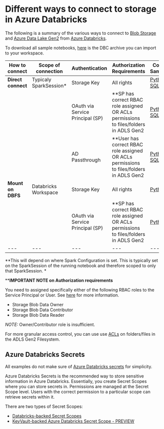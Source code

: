 # Different ways to connect to storage in Azure Databricks

The following is a summary of the various ways to connect to [Blob Storage](https://docs.microsoft.com/en-us/azure/storage/blobs/storage-blobs-overview) and [Azure Data Lake Gen2](https://docs.microsoft.com/en-us/azure/storage/blobs/data-lake-storage-introduction) from [Azure Databricks](https://docs.azuredatabricks.net/index.html).

To download all sample notebooks, [here](notebooks/connect_storage.dbc) is the DBC archive you can import to your workspace. 

|How to connect|Scope of connection|Authentication|Authorization Requirements|Code Sample|Docs/Supported Storage|
|---|---|---|---|---|---|
|**Direct connect**|Typicaly SparkSession*|Storage Key|All rights|[Python](notebooks/directconnect_storagekey_py.py), [SQL](notebooks/directconnect_storagekey_sql.sql)|[Blob](https://docs.azuredatabricks.net/spark/latest/data-sources/azure/azure-storage.html#access-azure-blob-storage-directly)|
|   |   |OAuth via Service Principal (SP)|**SP has correct RBAC role assigned OR ACLs permissions to files/folders in ADLS Gen2| [Python](notebooks/directconnect_oauthsp_py.py), [SQL](notebooks/directconnect_oauthsp_sql.sql) | [ADLS Gen2](https://docs.azuredatabricks.net/spark/latest/data-sources/azure/azure-datalake-gen2.html#access-an-adls-account-directly-with-oauth-2-0-using-the-service-principal)|
|   |   |AD Passthrough|**User has correct RBAC role assigned OR ACLs permissions to files/folders in ADLS Gen2|[Python](notebooks/directconnect_adpassthrough_py.py), [SQL](notebooks/directconnect_adpassthrough_sql.sql)| [ADLS Gen2](https://docs.azuredatabricks.net/spark/latest/data-sources/azure/azure-datalake-gen2.html#access-adls-automatically-with-your-aad-credentials)|
|**Mount on DBFS**|Databricks Workspace|Storage Key|All rights|[Python](notebooks/mount_storagekey_py.py)|[Blob](https://docs.azuredatabricks.net/spark/latest/data-sources/azure/azure-storage.html#mount-azure-blob-storage-containers-with-dbfs), [ADLS Gen2](https://docs.azuredatabricks.net/spark/latest/data-sources/azure/azure-datalake-gen2.html#access-an-adls-account-directly-using-the-storage-account-access-key)|
|   |   |OAuth via Service Principal (SP)|**SP has correct RBAC role assigned OR ACLs permissions to files/folders in ADLS Gen2|[Python](notebooks/mount_oauthsp_py.py)| [ADLS Gen2](https://docs.azuredatabricks.net/spark/latest/data-sources/azure/azure-datalake-gen2.html#mount-an-adls-filesystem-to-dbfs-using-a-service-principal-and-oauth-2-0)|
|---|---|---|---|---|---|

**This will depend on where Spark Configuration is set. This is typically set on the SparkSession of the running notebook and therefore scoped to only that SparkSession. *

****IMPORTANT NOTE on Authorization requirements** 

You need to assigned specifically either of the following RBAC roles to the Service Principal or User. See [here](https://docs.microsoft.com/en-us/azure/storage/common/storage-auth-aad-rbac-portal) for more information. 
- Storage Blob Data Owner
- Storage Blob Data Contributor
- Storage Blob Data Reader

*NOTE:* Owner/Contributor role is insufficient.

For more granular access control, you can use use [ACLs](https://docs.microsoft.com/en-us/azure/storage/blobs/data-lake-storage-access-control#access-control-lists-on-files-and-directories) on folders/files in the ADLS Gen2 Filesystem.

## Azure Databricks Secrets
All examples do not make sure of [Azure Databricks secrets](https://docs.azuredatabricks.net/user-guide/secrets/index.html) for simplicity. 

Azure Databricks Secrets is the recommended way to store sensitive information in Azure Databricks. Essentially, you create Secret Scopes where you can store secrets in. Permissions are managed at the Secret Scope level. Users with the correct permission to a particular scope can retrieve secrets within it.

There are two types of Secret Scopes:
- [Databricks-backed Secret Scopes](https://docs.azuredatabricks.net/user-guide/secrets/secret-scopes.html#create-a-databricks-backed-secret-scope)
- [KeyVault-backed Azure Databricks Secret Scope - PREVIEW](https://docs.azuredatabricks.net/user-guide/secrets/secret-scopes.html#create-an-azure-key-vault-backed-secret-scope)